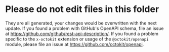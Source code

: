# Please do not edit files in this folder

They are all generated, your changes would be overwritten with the next update. If you found a problem with GitHub's OpenAPI schema, file an issue at https://github.com/github/rest-api-description/. If you found a problem specific to the `x-octokit` extension or usage of the `@octokit/openapi` module, please file an issue at https://github.com/octokit/openapi.
